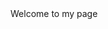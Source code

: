 <html>
  <title> <b>THIS PAGE IS UNDER CONSTRUCTION</b> </title>
  <body>
    Welcome to my page
  </body>
  </html>
  
